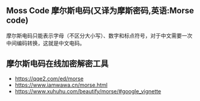 ## Moss Code 摩尔斯电码(又译为摩斯密码,英语:Morse code)
摩尔斯电码只能表示字母（不区分大小写）、数字和标点符号，对于中文需要一次中间编码转换，这就是中文电码。

## 摩尔斯电码在线加密解密工具
- https://qqe2.com/ed/morse
- https://www.iamwawa.cn/morse.html
- https://www.xuhuhu.com/beautify/morse/#google_vignette


